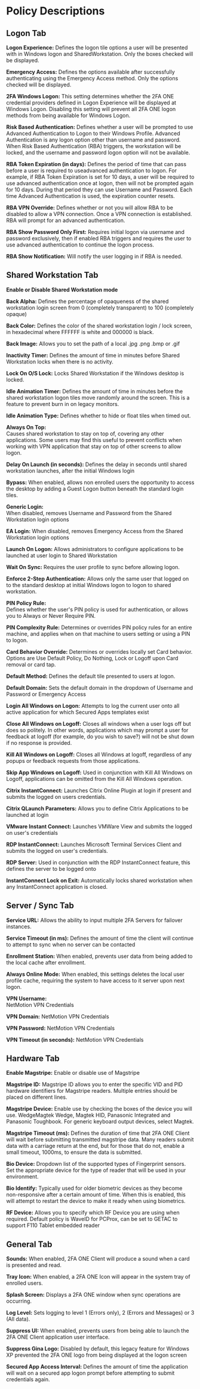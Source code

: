 # Policy Descriptions

## Logon Tab

**Logon Experience:** Defines the logon tile options a user will be presented with in Windows logon and SharedWorkstation. Only the boxes checked will be displayed.

**Emergency Access:** Defines the options available after successfully authenticating using the Emergency Access method. Only the options checked will be displayed.

**2FA Windows Logon:** This setting determines whether the 2FA ONE credential providers defined in Logon Experience will be displayed at Windows Logon. Disabling this setting will prevent all 2FA ONE logon methods from being available for Windows Logon.

**Risk Based Authentication:** Defines whether a user will be prompted to use Advanced Authentication to Logon to their Windows Profile. Advanced Authentication is any logon option other than username and password. When Risk Based Authentication (RBA) triggers, the workstation will be locked, and the username and password logon option will not be available.

**RBA Token Expiration (in days):**	Defines the period of time that can pass before a user is required to useadvanced authentication to logon. For example, if RBA Token Expiration is set for 10 days, a user will be required to use advanced authentication once at logon, then will not be prompted again for 10 days. During that period they can use Username and Password. Each time Advanced Authentication is used, the expiration counter resets.	

**RBA VPN Override:** Defines whether or not you will allow RBA to be disabled to allow a VPN connection. Once a VPN connection is established. RBA will prompt for an advanced authentication.

**RBA Show Password Only First:** Requires initial logon via username and password exclusively, then if enabled RBA triggers and requires the user to use advanced authentication to continue the logon process.

**RBA Show Notification:** Will notify the user logging in if RBA is needed.

## Shared Workstation Tab

**Enable or Disable Shared Workstation mode**

**Back Alpha:**
Defines the percentage of opaqueness of the shared workstation login screen from 0 (completely transparent) to 100 (completely opaque)  

**Back Color:**
Defines the color of the shared workstation login / lock screen, in hexadecimal where FFFFFF is white and 000000 is black.

**Back Image:**
Allows you to set the path of a local .jpg .png .bmp or .gif

**Inactivity Timer:**
Defines the amount of time in minutes before Shared Workstation locks when there is no activity.

**Lock On O/S Lock:**
Locks Shared Workstation if the Windows desktop is locked.

**Idle Animation Timer:**
Defines the amount of time in minutes before the shared workstation logon tiles move randomly around the screen. This is a feature to prevent burn in on legacy monitors.

**Idle Animation Type:**
Defines whether to hide or float tiles when timed out.

**Always On Top:**	
Causes shared workstation to stay on top of, covering any other applications. Some users may find this useful to prevent conflicts when working with VPN application that stay on top of other screens to allow logon.

**Delay On Launch (in seconds):**
Defines the delay in seconds until shared workstation launches, after the initial Windows login

**Bypass:**	
When enabled, allows non enrolled users the opportunity to access the desktop by adding a Guest Logon button beneath the standard login tiles.

**Generic Login:**	
When disabled, removes Username and Password from the Shared Workstation login options

**EA Login:**
When disabled, removes Emergency Access from the Shared Workstation login options

**Launch On Logon:**
Allows administrators to configure applications to be launched at user login to Shared Workstation

**Wait On Sync:**
Requires the user profile to sync before allowing logon.

**Enforce 2-Step Authentication:**
Allows only the same user that logged on to the standard desktop at initial Windows logon to logon to shared workstation.

**PIN Policy Rule:**	
Defines whether the user's PIN policy is used for authentication, or allows you to Always or Never Require PIN. 

**PIN Complexity Rule:**
Determines or overrides PIN policy rules for an entire machine, and applies when on that machine to users setting or using a PIN to logon.

**Card Behavior Override:**
Determines or overrides locally set Card behavior. Options are Use Default Policy, Do Nothing, Lock or Logoff upon Card removal or card tap.

**Default Method:**
Defines the default tile presented to users at logon.

**Default Domain:**
Sets the default domain in the dropdown of Username and Password or Emergency Access

**Login All Windows on Logon:**
Attempts to log the current user onto all active application for which Secured Apps templates exist

**Close All Windows on Logoff:**
Closes all windows when a user logs off but does so politely.  In other words, applications which may prompt a user for feedback at logoff (for example, do you wish to save?) will not be shut down if no response is provided.

**Kill All Windows on Logoff:**
Closes all Windows at logoff, regardless of any popups or feedback requests from those applications.

**Skip App Windows on Logoff:**
Used in conjunction with Kill All Windows on Logoff, applications can be omitted from the Kill All Windows operation.

**Citrix InstantConnect:**
Launches Citrix Online Plugin at login if present and submits the logged on users credentials.

**Citrix QLaunch Parameters:**
Allows you to define Citrix Applications to be launched at login

**VMware Instant Connect:**
Launches VMWare View and submits the logged on user's credentials

**RDP InstantConnect:**
Launches Microsoft Terminal Services Client and submits the logged on user's credentials.

**RDP Server:**
Used in conjunction with the RDP InstantConnect feature, this defines the server to be logged onto

**InstantConnect Lock on Exit:**
Automatically locks shared workstation when any InstantConnect application is closed.

## Server / Sync Tab


**Service URL:**
Allows the ability to input multiple 2FA Servers for failover instances.

**Service Timeout (in ms):**
Defines the amount of time the client will continue to attempt to sync when no server can be contacted

**Enrollment Station:**
When enabled, prevents user data from being added to the local cache after enrollment.

**Always Online Mode:**
When enabled, this settings deletes the local user profile cache, requiring the system to have access to it server upon next logon.

**VPN Username:**	
NetMotion VPN Credentials

**VPN Domain:**
NetMotion VPN Credentials

**VPN Password:**
NetMotion VPN Credentials

**VPN Timeout (in seconds):**
NetMotion VPN Credentials


## Hardware Tab


**Enable Magstripe:** Enable or disable use of Magstripe

**Magstripe ID:** Magstripe ID allows you to enter the specific VID and PID hardware identifiers for Magstripe readers. Multiple entries should be placed on different lines.

**Magstripe Device:** Enable use by checking the boxes of the device you will use. WedgeMagtek Wedge, Magtek HID, Panasonic Integrated and Panasonic Toughbook. For generic keyboard output devices, select Magtek.

**Magstripe Timeout (ms):**	Defines the duration of time that 2FA ONE Client will wait before submitting transmitted magstripe data.  Many readers submit data with a carriage return at the end, but for those that do not, enable a small timeout, 1000ms, to ensure the data is submitted.

**Bio Device:**		Dropdown list of the supported types of Fingerprint sensors. Set the appropriate device for the type of reader that will be used in your environment.

**Bio Identify:**		Typically used for older biometric devices as they become non-responsive after a certain amount of time. When this is enabled, this will attempt to restart the device to make it ready when using biometrics.

**RF Device:**		Allows you to specify which RF Device you are using when required. Default policy is WaveID for PCProx, can be set to GETAC to support F110 Tablet embedded reader 


## General Tab


**Sounds:**
When enabled, 2FA ONE Client will produce a sound when a card is presented and read.

**Tray Icon:**
When enabled, a 2FA ONE Icon will appear in the system tray of enrolled users.

**Splash Screen:**
Displays a 2FA ONE window when sync operations are occurring.

**Log Level:**
Sets logging to level 1 (Errors only), 2 (Errors and Messages) or 3 (All data).

**Suppress UI:**
When enabled, prevents users from being able to launch the 2FA ONE Client application user interface.

**Suppress Gina Logo:**
Disabled by default, this legacy feature for Windows XP prevented the 2FA ONE logo from being displayed at the logon screen

**Secured App Access Interval:**
Defines the amount of time the application will wait on a secured app logon prompt before attempting to submit credentials again.